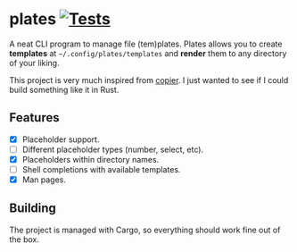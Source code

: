 # plates [![Tests](https://github.com/Grazen0/plates/actions/workflows/tests.yml/badge.svg)][workflow-tests]

A neat CLI program to manage file (tem)plates. Plates allows you to create **templates** at `~/.config/plates/templates` and **render** them to any directory of your liking.

This project is very much inspired from [copier]. I just wanted to see if I could build something like it in Rust.

<!-- TODO: add usage example -->

## Features

- [x] Placeholder support.
- [ ] Different placeholder types (number, select, etc).
- [x] Placeholders within directory names.
- [ ] Shell completions with available templates.
- [x] Man pages.

## Building

The project is managed with Cargo, so everything should work fine out of the box.

[copier]: https://github.com/copier-org/copier
[workflow-tests]: https://github.com/Grazen0/plates/actions/workflows/tests.yml
